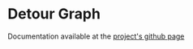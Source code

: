 # Detour Graph
Documentation available at the [project's github page](https://erikandersen81.github.io/detour/detour/)
